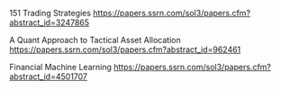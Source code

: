 151 Trading Strategies
https://papers.ssrn.com/sol3/papers.cfm?abstract_id=3247865

A Quant Approach to Tactical Asset Allocation
https://papers.ssrn.com/sol3/papers.cfm?abstract_id=962461

Financial Machine Learning
https://papers.ssrn.com/sol3/papers.cfm?abstract_id=4501707
